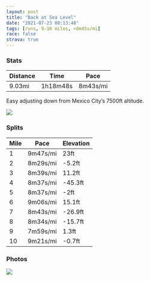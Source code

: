 ```yaml
---
layout: post
title: "Back at Sea Level"
date: "2021-07-23 08:13:48"
tags: [runs, 9-10 miles, <8m45s/mi]
race: false
strava: true
---
```


### Stats

| Distance | Time | Pace |
|----------|------|------|
|9.03mi|1h18m48s|8m43s/mi|

Easy adjusting down from Mexico City’s 7500ft altitude.

<img src='https://maps.googleapis.com/maps/api/staticmap?maptype=roadmap&path=enc:_bwwFbgsbMv@oBD_@JCO[c@Fc@g@J_@bBkCqBXCOEEY@FMEF?QWDsB[HOJBZ{@cMyLs@QIa@qCyCQCM[|@oDCe@}Aa@o@v@kBl@a@a@cAc@u@w@Mi@mAw@k@MuB?{D}@YiAwAk@k@m@aEr@{BUu@[}@}@KeAeAkAcAHBkGz@w@Te@@O]c@Em@VqASOOWe@SiADKKFQCs@UgBUe@I}@@_Cz@uDGiBD_BfAsBRu@XuBAuAaAiBaE}AaCaBsAiBe@Ye@qBAiAFi@lAeDHm@Iq@Oi@iAuBgCeA_Ay@wAiDGm@_@a@uBiAqBg@k@?_C`AgAA]M_CcBuB}Ei@g@kBBqHsBkCsA_A}@qAiBwAkA}A}@eD{Am@aA}@wBaA}Db@yEK_A]{@}B{AeBaAoEmDqGkDsEgDeBw@IOeCBgCUqATiBnAiBSqFuCi@i@iCyDgA{@e@SkBRuBO_Ca@y@_@s@s@iB{Do@_@YBc@d@U|@LfArAjBTv@e@jBc@Ti@BaBaA}D_DqAg@m@Ea@B_A|@cD~EDxAU~AAxA]l@Mh@R|@t@t@~@f@l@@d@Qf@}@ViCnAaAtBEzAk@b@@fAVbBx@z@pAf@bC?p@f@v@d@b@~Ap@z@|@jAjGz@`B|D|CpC~@|AfAz@|@v@fCx@z@bATbCGlAd@t@bAj@fC~@nCnBzCn@p@`BbApBNrFsAjBHlClAzBxCfBdD^Zl@T|AO|ALr@RbBbA`DtFfCxBtAzApBjEbBhCdBj@hGS|BVp@^R`@^fAR|Ad@v@pBrAxG`CbC~AlBxB`@|@nA~Ax@x@h@hAXX|At@t@`AnAr@Zd@D^l@fANnA[r@g@NKZd@b@Vt@^Dt@u@?VhA\zBnAPTPn@dC@lCjAf@j@`@WdAMN`@v@`Ar@Vh@x@r@h@\nAC`Af@d@`@Jz@t@VSh@r@|B\Tb@rBjAnAk@PBt@d@Lp@RHBZ`An@AZ[\JX`CtApAHt@Kv@Xc@dA_@pBAh@x@p@`AKjAV~@Kf@HtA|@N`@HAHb@\Vj@H|@SP^p@MrAt@hAzA?d@kE|UNKd@p@G^o@lA@VKXLF?Rc@v@UdAXLNU&key=AIzaSyC1MId7bFpkLXNAaYhBSTb8jLyiSqzbDtM&size=800x800&markers=color:yellow|label:S|40.75568,-73.99554&markers=color:green|label:F|40.75588999999995,-73.99692'>

### Splits

| Mile | Pace | Elevation |
|------|------|-----------|
|1|9m47s/mi|23ft|
|2|8m29s/mi|-5.2ft|
|3|8m39s/mi|11.2ft|
|4|8m37s/mi|-45.3ft|
|5|8m37s/mi|-2ft|
|6|9m06s/mi|15.1ft|
|7|8m43s/mi|-26.9ft|
|8|8m34s/mi|-15.7ft|
|9|7m59s/mi|1.3ft|
|10|9m21s/mi|-0.7ft|

### Photos
<img src='https://dgtzuqphqg23d.cloudfront.net/NxmRpkmtyjO9Dl7Wo2_SI60zR_5nlu1iVjnW8CWEA20-576x768.jpg'>
